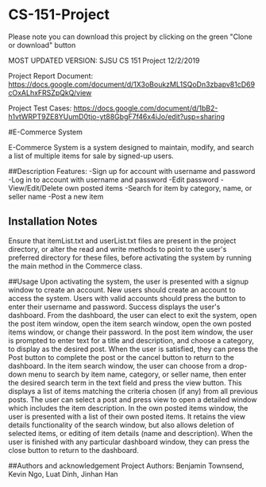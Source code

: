 # CS-151-Project

Please note you can download this project by clicking on the green "Clone or download" button

MOST UPDATED VERSION: SJSU CS 151 Project 12/2/2019

Project Report Document: https://docs.google.com/document/d/1X3oBoukzML1SQoDn3zbapv81cD69cOxALhxFRSZpQkQ/view

Project Test Cases: https://docs.google.com/document/d/1bB2-h1vtWRPT9ZE8YUumD0tjo-yt88GbgF7f46x4iJo/edit?usp=sharing

#E-Commerce System

E-Commerce System is a system designed to maintain, modify, and search a list of multiple items for sale by signed-up users.

##Description
Features: 
-Sign up for account with username and password
-Log in to account with username and password
-Edit password
-View/Edit/Delete own posted items
-Search for item by category, name, or seller name
-Post a new item

## Installation Notes
Ensure that itemList.txt and userList.txt files are present in the project directory,
or alter the read and write methods to point to the user's preferred directory for these files, before activating 
the system by running the main method in the Commerce class.

##Usage
Upon activating the system, the user is presented with a signup window to create an account. New users should create an account to access the system.
Users with valid accounts should press the button to enter their username and password. Success displays the user's dashboard.
From the dashboard, the user can elect to exit the system, open the post item window, open the item search window, open the own posted items window, or change their password.
In the post item window, the user is prompted to enter text for a title and description, and choose a category, to display as the desired post.
When the user is satisfied, they can press the Post button to complete the post or the cancel button to return to the dashboard.
In the item search window, the user can choose from a drop-down menu to search by item name, category, or seller name, then enter the desired search term in the text field and press the view button.
This displays a list of items matching the criteria chosen (if any) from all previous posts.
The user can select a post and press view to open a detailed window which includes the item description.
In the own posted items window, the user is presented with a list of their own posted items.
It retains the view details functionality of the search window, but also allows deletion of selected items, or editing of item details (name and description).
When the user is finished with any particular dashboard window, they can press the close button to return to the dashboard.

##Authors and acknowledgement
Project Authors: Benjamin Townsend, Kevin Ngo, Luat Dinh, Jinhan Han 
